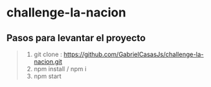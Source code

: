 # challenge-la-nacion
## Pasos para levantar el proyecto

> 1) git clone : https://github.com/GabrielCasasJs/challenge-la-nacion.git
> 2) npm install / npm i
> 3) npm start